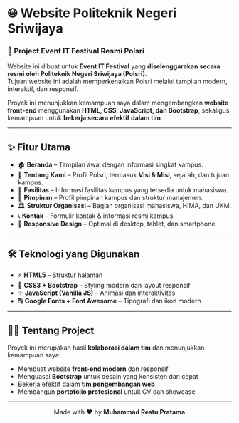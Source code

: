 # 🌐 Website Politeknik Negeri Sriwijaya
### 🎉 Project Event IT Festival Resmi Polsri

Website ini dibuat untuk **Event IT Festival** yang **diselenggarakan secara resmi oleh Politeknik Negeri Sriwijaya (Polsri)**.  
Tujuan website ini adalah memperkenalkan Polsri melalui tampilan modern, interaktif, dan responsif.  

Proyek ini menunjukkan kemampuan saya dalam mengembangkan **website front-end** menggunakan **HTML, CSS, JavaScript, dan Bootstrap**, sekaligus kemampuan untuk **bekerja secara efektif dalam tim**.

---

## ✨ Fitur Utama
- 🏠 **Beranda** – Tampilan awal dengan informasi singkat kampus.  
- 🏫 **Tentang Kami** – Profil Polsri, termasuk **Visi & Misi**, sejarah, dan tujuan kampus. 
- 🏢 **Fasilitas** – Informasi fasilitas kampus yang tersedia untuk mahasiswa.  
- 👤 **Pimpinan** – Profil pimpinan kampus dan struktur manajemen.  
- 🏛️ **Struktur Organisasi** – Bagian organisasi mahasiswa, HIMA, dan UKM.  
- 📞 **Kontak** – Formulir kontak & informasi resmi kampus.  
- 📱 **Responsive Design** – Optimal di desktop, tablet, dan smartphone.  

---

## 🛠️ Teknologi yang Digunakan
- ⚡ **HTML5** – Struktur halaman  
- 🎨 **CSS3 + Bootstrap** – Styling modern dan layout responsif  
- ✨ **JavaScript (Vanilla JS)** – Animasi dan interaktivitas  
- 🔠 **Google Fonts + Font Awesome** – Tipografi dan ikon modern  

---

## 👨‍💻 Tentang Project
Proyek ini merupakan hasil **kolaborasi dalam tim** dan menunjukkan kemampuan saya:  
- Membuat website **front-end modern** dan responsif  
- Menguasai **Bootstrap** untuk desain yang konsisten dan cepat  
- Bekerja efektif dalam **tim pengembangan web**  
- Membangun **portofolio profesional** untuk CV dan showcase  

---

<p align="center">
  Made with ❤️ by <b>Muhammad Restu Pratama</b>
</p>
